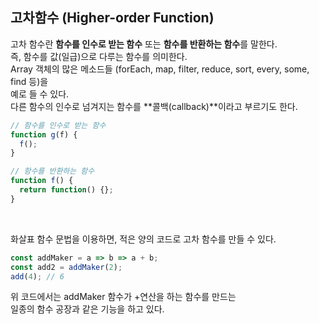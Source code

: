 ## 고차함수 (Higher-order Function)

고차 함수란 **함수를 인수로 받는 함수** 또는 **함수를 반환하는 함수**를 말한다.   
즉, 함수를 값(일급)으로 다루는 함수를 의미한다.   
Array 객체의 많은 메소드들 (forEach, map, filter, reduce, sort, every, some, find 등)을   
예로 들 수 있다.   
다른 함수의 인수로 넘겨지는 함수를 **콜백(callback)**이라고 부르기도 한다.   
   
```javascript
// 함수를 인수로 받는 함수
function g(f) {
  f();
}

// 함수를 반환하는 함수
function f() {
  return function() {};
}
```

<br/>
   
화살표 함수 문법을 이용하면, 적은 양의 코드로 고차 함수를 만들 수 있다.   
   
```javascript
const addMaker = a => b => a + b;
const add2 = addMaker(2);
add(4); // 6
```
   
위 코드에서는 addMaker 함수가 +연산을 하는 함수를 만드는   
일종의 함수 공장과 같은 기능을 하고 있다.
